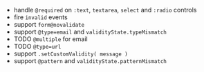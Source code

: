 * handle `@required` on `:text`, `textarea`, `select` and `:radio` controls
* fire `invalid` events
* support `form@novalidate`
* support `@type=email` and `validityState.typeMismatch`
* TODO `@multiple` for email
* TODO `@type=url`
* support `.setCustomValidity( message )`
* support `@pattern` and `validityState.patternMismatch`
